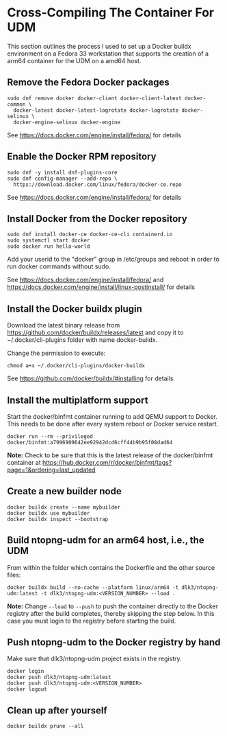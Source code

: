 # Cross-Compiling The Container For UDM

This section outlines the process I used to set up a Docker buildx environment on a Fedora 33 workstation that supports the creation of a arm64 container for the UDM on a amd64 host.

## Remove the Fedora Docker packages
```
sudo dnf remove docker docker-client docker-client-latest docker-common \
  docker-latest docker-latest-logrotate docker-logrotate docker-selinux \
  docker-engine-selinux docker-engine
```
See https://docs.docker.com/engine/install/fedora/ for details

## Enable the Docker RPM repository
```
sudo dnf -y install dnf-plugins-core
sudo dnf config-manager --add-repo \
  https://download.docker.com/linux/fedora/docker-ce.repo
```
See https://docs.docker.com/engine/install/fedora/ for details

## Install Docker from the Docker repository
```
sudo dnf install docker-ce docker-ce-cli containerd.io
sudo systemctl start docker
sudo docker run hello-world
```
Add your userid to the "docker" group in /etc/groups and reboot in order to run docker commands without sudo.

See https://docs.docker.com/engine/install/fedora/ and https://docs.docker.com/engine/install/linux-postinstall/ for details

## Install the Docker buildx plugin

Download the latest binary release from https://github.com/docker/buildx/releases/latest and copy it to ~/.docker/cli-plugins folder with name docker-buildx.

Change the permission to execute:

`chmod a+x ~/.docker/cli-plugins/docker-buildx`

See https://github.com/docker/buildx/#installing for details.

## Install the multiplatform support

Start the docker/binfmt container running to add QEMU support to Docker.  This needs to be done after every system reboot or Docker service restart.

`docker run --rm --privileged docker/binfmt:a7996909642ee92942dcd6cff44b9b95f08dad64`

**Note:** Check to be sure that this is the latest release of the docker/binfmt container at https://hub.docker.com/r/docker/binfmt/tags?page=1&ordering=last_updated

## Create a new builder node
```
docker buildx create --name mybuilder
docker buildx use mybuilder
docker buildx inspect --bootstrap
```

## Build ntopng-udm for an arm64 host, i.e., the UDM

From within the folder which contains the Dockerfile and the other source files:

`docker buildx build --no-cache --platform linux/arm64 -t dlk3/ntopng-udm:latest -t dlk3/ntopng-udm:<VERSION_NUMBER> --load .`

**Note:** Change `--load` to `--push` to push the container directly to the Docker registry after the build completes, thereby skipping the step below.  In this case you must login to the registry before starting the build.

## Push ntopng-udm to the Docker registry by hand

Make sure that dlk3/ntopng-udm project exists in the registry.
```
docker login
docker push dlk3/ntopng-udm:latest
docker push dlk3/ntopng-udm:<VERSION_NUMBER>
docker logout
```
## Clean up after yourself

`docker buildx prune --all`
